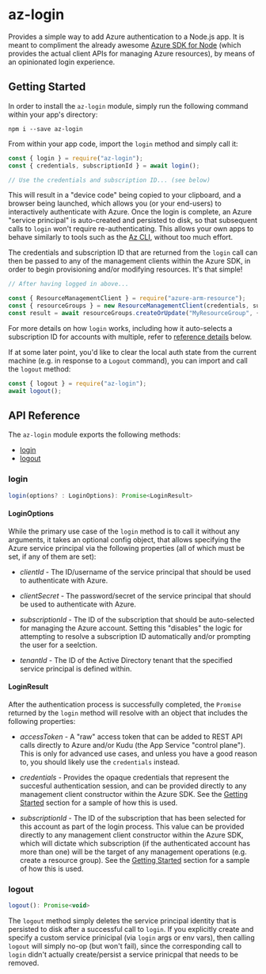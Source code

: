 # az-login

Provides a simple way to add Azure authentication to a Node.js app. It is meant to compliment the already awesome [Azure SDK for Node](https://github.com/Azure/azure-sdk-for-node) (which provides the actual client APIs for managing Azure resources), by means of an opinionated login experience.

## Getting Started

In order to install the `az-login` module, simply run the following command within your app's directory:

```shell
npm i --save az-login
```

From within your app code, import the `login` method and simply call it:

```javascript
const { login } = require("az-login");
const { credentials, subscriptionId } = await login();

// Use the credentials and subscription ID... (see below)
```

This will result in a "device code" being copied to your clipboard, and a browser being launched, which allows you (or your end-users) to interactively authenticate with Azure. Once the login is complete, an Azure "service principal" is auto-created and persisted to disk, so that subsequent calls to `login` won't require re-authenticating. This allows your own apps to behave similarly to tools such as the [Az CLI](https://github.com/azure/azure-cli), without too much effort.

The credentials and subscription ID that are returned from the `login` call can then be passed to any of the management clients within the Azure SDK, in order to begin provisioning and/or modifying resources. It's that simple!

```javascript
// After having logged in above...

const { ResourceManagementClient } = require("azure-arm-resource");
const { resourceGroups } = new ResourceManagementClient(credentials, subscriptionId); 
const result = await resourceGroups.createOrUpdate("MyResourceGroup", { location: "WestUS" });
```

For more details on how `login` works, including how it auto-selects a subscription ID for accounts with multiple, refer to [reference details](#login) below.

If at some later point, you'd like to clear the local auth state from the current machine (e.g. in response to a `Logout` command), you can import and call the `logout` method:

```javascript
const { logout } = require("az-login");
await logout();
```

## API Reference

The `az-login` module exports the following methods:

* [login](#login)
* [logout](#logout)

### login

```javascript
login(options? : LoginOptions): Promise<LoginResult>
```

#### LoginOptions

While the primary use case of the `login` method is to call it without any arguments, it takes an optional config object, that allows specifying the Azure service principal via the following properties (all of which must be set, if any of them are set):

* *clientId* - The ID/username of the service principal that should be used to authenticate with Azure.

* *clientSecret* - The password/secret of the service principal that should be used to authenticate with Azure.

* *subscriptionId* - The ID of the subscription that should be auto-selected for managing the Azure account. Setting this "disables" the logic for attempting to resolve a subscription ID automatically and/or prompting the user for a seelction.

* *tenantId* - The ID of the Active Directory tenant that the specified service principal is defined within.

#### LoginResult

After the authentication process is successfully completed, the `Promise` returned by the `login` method will resolve with an object that includes the following properties:

* *accessToken* - A "raw" access token that can be added to REST API calls directly to Azure and/or Kudu (the App Service "control plane"). This is only for advanced use cases, and unless you have a good reason to, you should likely use the `credentials` instead.

* *credentials* - Provides the opaque credentials that represent the succesful authentication session, and can be provided directly to any management client constructor within the Azure SDK. See the [Getting Started](#getting-started) section for a sample of how this is used.

* *subscriptionId* - The ID of the subscription that has been selected for this account as part of the login process. This value can be provided directly to any management client constructor within the Azure SDK, which will dictate which subscription (if the authenticated account has more than one) will be the target of any management operations (e.g. create a resource group). See the [Getting Started](#getting-started) section for a sample of how this is used.

### logout

```javascript
logout(): Promise<void>
```

The `logout` method simply deletes the service principal identity that is persisted to disk after a successful call to `login`. If you explicitly create and specify a custom service prinicipal (via `login` args or env vars), then calling `logout` will simply no-op (but won't fail), since the corresponding call to `login` didn't actually create/persist a service prinicpal that needs to be removed.